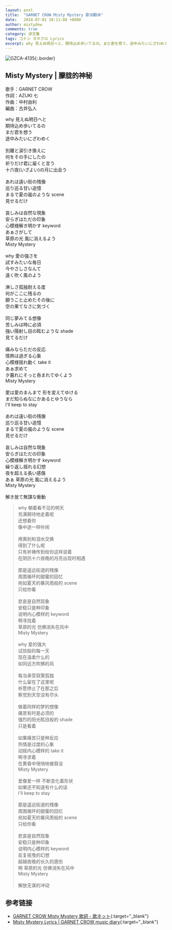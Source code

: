```yaml
---
layout: post
title:  "GARNET CROW Misty Mystery 歌词翻译"
date:   2018-07-01 20:11:08 +0800
author: mistydew
comments: true
category: 译文集
tags: コナン ガネクロ Lyrics
excerpt: why 見えぬ明日へと、期待込め歩いてるの。まだ君を想う、途中みたいにざわめく。
---
```

![GZCA-4135](https://crowsub.github.io/assets/images/discography/single/GZCA-4135.jpg){:.border}

## Misty Mystery | 朦胧的神秘

歌手：GARNET CROW<br>
作詞：AZUKI 七<br>
作曲：中村由利<br>
編曲：古井弘人

<div class="lyric-original">
<p>
why 見えぬ明日へと<br>
期待込め歩いてるの<br>
まだ君を想う<br>
途中みたいにざわめく<br>
<br>
別離と涙引き換えに<br>
何をその手にしたの<br>
祈りだけ君に届くと言う<br>
十六夜(いざよい)の月に出会う<br>
<br>
あれは遠い街の残像<br>
巡り巡る甘い追憶<br>
まるで夏の嵐のような scene<br>
見せるだけ<br>
<br>
哀しみは自然な現象<br>
安らぎはただの印象<br>
心模様解き明かす keyword<br>
あぁさがして<br>
草原の光 風に消えるよう<br>
Misty Mystery<br>
<br>
why 愛の強さを<br>
試すみたいな毎日<br>
今やさしさなんて<br>
遠く吹く風のよう<br>
<br>
淋しさ孤独耐える度<br>
何がここに残るの<br>
願うこと止めたその後に<br>
空の果てなさに気づく<br>
<br>
同じ夢みてる想像<br>
苦しみは時に必須<br>
強い陽射し目の眩むような shade<br>
見てるだけ<br>
<br>
痛みならただの反応<br>
情熱は過ぎる心象<br>
心模様揺れ動く take it<br>
あぁ求めて<br>
夕暮れにそっと呑まれてゆくよう<br>
Misty Mystery<br>
<br>
愛は愛のまんまで 形を変えてゆける<br>
まだ知らぬなにかあるとゆうなら<br>
I'll keep to stay<br>
<br>
あれは遠い街の残像<br>
巡り巡る甘い追憶<br>
まるで夏の嵐のような scene<br>
見せるだけ<br>
<br>
哀しみは自然な現象<br>
安らぎはただの印象<br>
心模様解き明かす keyword<br>
繰り返し揺れる幻想<br>
夜を超える長い感傷<br>
あぁ 草原の光 風に消えるよう<br>
Misty Mystery<br>
<br>
解き放て無謀な衝動
</p>
</div>

<div class="lyric-translation">
<blockquote>
why 朝着看不见的明天<br>
充满期待地走着呢<br>
还想着你<br>
像中途一样吵闹<br>
<br>
用离别和泪水交换<br>
得到了什么呢<br>
只有祈祷传到给你这样说着<br>
在阴历十六夜晚的月亮出现时相遇<br>
<br>
那是遥远街道的残像<br>
周围循环的甜蜜的回忆<br>
宛如夏天的暴风雨般的 scene<br>
只给你看<br>
<br>
悲哀是自然现象<br>
安稳只是种印象<br>
说明内心模样的 keyword<br>
啊寻找着<br>
草原的光 仿佛消失在风中<br>
Misty Mystery<br>
<br>
why 爱的强大<br>
试验般的每一天<br>
现在温柔什么的<br>
如同远方吹拂的风<br>
<br>
每当承受寂寞孤独<br>
什么留在了这里呢<br>
祈愿停止了在那之后<br>
察觉到天空没有尽头<br>
<br>
做着同样的梦的想像<br>
痛苦有时是必须的<br>
强烈的阳光眩目般的 shade<br>
只是看着<br>
<br>
如果痛苦只是种反应<br>
热情是过度的心象<br>
动摇内心模样的 take it<br>
啊寻求着<br>
在黄昏中悄悄地被吞没<br>
Misty Mystery<br>
<br>
爱像爱一样 不断变化着形状<br>
如果还不知道有什么的话<br>
I'll keep to stay<br>
<br>
那是遥远街道的残像<br>
周围循环的甜蜜的回忆<br>
宛如夏天的暴风雨般的 scene<br>
只给你看<br>
<br>
悲哀是自然现象<br>
安稳只是种印象<br>
说明内心模样的 keyword<br>
反复摇曳的幻想<br>
超越夜晚的长久的感伤<br>
啊 草原的光 仿佛消失在风中<br>
Misty Mystery<br>
<br>
解放无谋的冲动
</blockquote>
</div>

## 参考链接

* [GARNET CROW Misty Mystery 歌詞 - 歌ネット](https://www.uta-net.com/song/117216){:target="_blank"}
* [Misty Mystery Lyrics \| GARNET CROW music diary](https://crowsub.github.io/lyrics/original/Misty%20Mystery.html){:target="_blank"}
